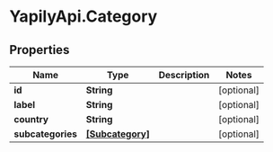 # YapilyApi.Category

## Properties

Name | Type | Description | Notes
------------ | ------------- | ------------- | -------------
**id** | **String** |  | [optional] 
**label** | **String** |  | [optional] 
**country** | **String** |  | [optional] 
**subcategories** | [**[Subcategory]**](Subcategory.md) |  | [optional] 


